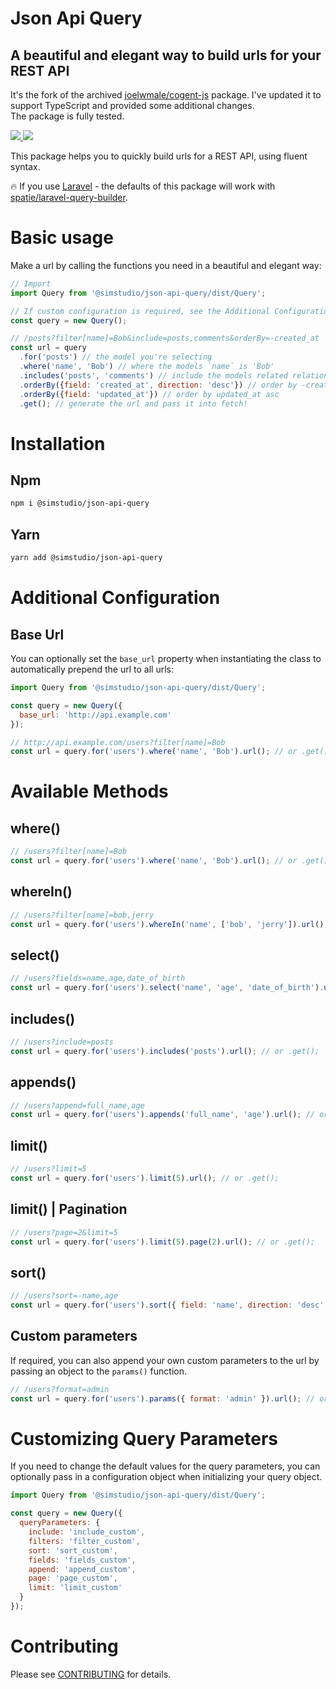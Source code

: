 # Json Api Query

## A beautiful and elegant way to build urls for your REST API
It's the fork of the archived [joelwmale/cogent-js](https://github.com/joelwmale/cogent-js) package.
I've updated it to support TypeScript and provided some additional changes.  
The package is fully tested.

<a href="https://www.npmjs.com/@simstudio/json-api-query">
  <img src="https://img.shields.io/npm/v/@simstudio/json-api-query.svg" />
</a>
<a href="https://github.com/@simstudio/json-api-query/blob/master/LICENSE">
  <img src="https://img.shields.io/npm/l/@simstudio/json-api-query.svg" />
</a>

This package helps you to quickly build urls for a REST API, using fluent syntax.

🔥 If you use [Laravel](https://github.com/laravel/laravel) - the defaults of this package will work with [spatie/laravel-query-builder](https://github.com/spatie/laravel-query-builder).

# Basic usage

Make a url by calling the functions you need in a beautiful and elegant way:

```js
// Import
import Query from '@simstudio/json-api-query/dist/Query';

// If custom configuration is required, see the Additional Configuration section
const query = new Query();

// /posts?filter[name]=Bob&include=posts,comments&orderBy=-created_at
const url = query
  .for('posts') // the model you're selecting
  .where('name', 'Bob') // where the models `name` is 'Bob'
  .includes('posts', 'comments') // include the models related relationships: posts and comments
  .orderBy({field: 'created_at', direction: 'desc'}) // order by -created_at desc
  .orderBy({field: 'updated_at'}) // order by updated_at asc
  .get(); // generate the url and pass it into fetch!
```

# Installation

## Npm

```bash
npm i @simstudio/json-api-query
```

## Yarn

```bash
yarn add @simstudio/json-api-query
```

# Additional Configuration

## Base Url

You can optionally set the `base_url` property when instantiating the class to automatically prepend the url to all urls:

```js
import Query from '@simstudio/json-api-query/dist/Query';

const query = new Query({
  base_url: 'http://api.example.com'
});

// http://api.example.com/users?filter[name]=Bob
const url = query.for('users').where('name', 'Bob').url(); // or .get();
```

# Available Methods

## where()

```js
// /users?filter[name]=Bob
const url = query.for('users').where('name', 'Bob').url(); // or .get();
```

## whereIn()

```js
// /users?filter[name]=bob,jerry
const url = query.for('users').whereIn('name', ['bob', 'jerry']).url(); // or .get();
```

## select()

```js
// /users?fields=name,age,date_of_birth
const url = query.for('users').select('name', 'age', 'date_of_birth').url(); // or .get();
```

## includes()

```js
// /users?include=posts
const url = query.for('users').includes('posts').url(); // or .get();
```

## appends()

```js
// /users?append=full_name,age
const url = query.for('users').appends('full_name', 'age').url(); // or .get();
```

## limit()

```js
// /users?limit=5
const url = query.for('users').limit(5).url(); // or .get();
```

## limit() | Pagination

```js
// /users?page=2&limit=5
const url = query.for('users').limit(5).page(2).url(); // or .get();
```

## sort()

```js
// /users?sort=-name,age
const url = query.for('users').sort({ field: 'name', direction: 'desc' }, { field: 'age' }).url(); // or .get();
```

## Custom parameters

If required, you can also append your own custom parameters to the url by passing an object to the `params()` function.

```js
// /users?format=admin
const url = query.for('users').params({ format: 'admin' }).url(); // or .get();
```

# Customizing Query Parameters

If you need to change the default values for the query parameters, you can optionally pass in a configuration object when initializing your query object.

```js
import Query from '@simstudio/json-api-query/dist/Query';

const query = new Query({
  queryParameters: {
    include: 'include_custom',
    filters: 'filter_custom',
    sort: 'sort_custom',
    fields: 'fields_custom',
    append: 'append_custom',
    page: 'page_custom',
    limit: 'limit_custom'
  }
});
```

# Contributing

Please see [CONTRIBUTING](CONTRIBUTING.md) for details.

